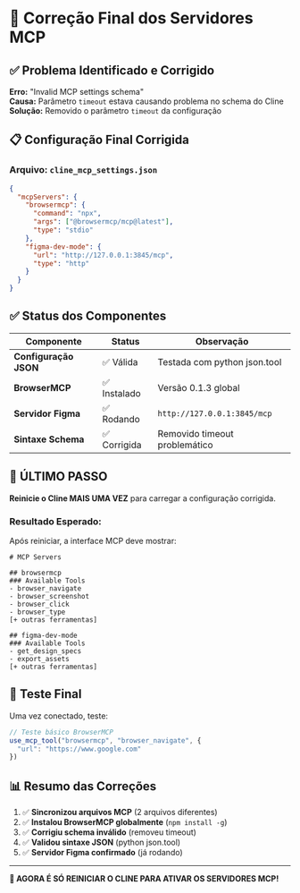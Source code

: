 # 🔧 Correção Final dos Servidores MCP

## ✅ Problema Identificado e Corrigido

**Erro:** "Invalid MCP settings schema"  
**Causa:** Parâmetro `timeout` estava causando problema no schema do Cline  
**Solução:** Removido o parâmetro `timeout` da configuração

## 📋 Configuração Final Corrigida

### Arquivo: `cline_mcp_settings.json`
```json
{
  "mcpServers": {
    "browsermcp": {
      "command": "npx",
      "args": ["@browsermcp/mcp@latest"],
      "type": "stdio"
    },
    "figma-dev-mode": {
      "url": "http://127.0.0.1:3845/mcp",
      "type": "http"
    }
  }
}
```

## ✅ Status dos Componentes

| Componente | Status | Observação |
|------------|--------|------------|
| **Configuração JSON** | ✅ Válida | Testada com python json.tool |
| **BrowserMCP** | ✅ Instalado | Versão 0.1.3 global |
| **Servidor Figma** | ✅ Rodando | `http://127.0.0.1:3845/mcp` |
| **Sintaxe Schema** | ✅ Corrigida | Removido timeout problemático |

## 🚀 ÚLTIMO PASSO

**Reinicie o Cline MAIS UMA VEZ** para carregar a configuração corrigida.

### Resultado Esperado:
Após reiniciar, a interface MCP deve mostrar:

```
# MCP Servers

## browsermcp
### Available Tools
- browser_navigate
- browser_screenshot  
- browser_click
- browser_type
[+ outras ferramentas]

## figma-dev-mode  
### Available Tools
- get_design_specs
- export_assets
[+ outras ferramentas]
```

## 🎯 Teste Final

Uma vez conectado, teste:

```typescript
// Teste básico BrowserMCP
use_mcp_tool("browsermcp", "browser_navigate", {
  "url": "https://www.google.com"
})
```

## 📊 Resumo das Correções

1. ✅ **Sincronizou arquivos MCP** (2 arquivos diferentes)
2. ✅ **Instalou BrowserMCP globalmente** (`npm install -g`)
3. ✅ **Corrigiu schema inválido** (removeu timeout)
4. ✅ **Validou sintaxe JSON** (python json.tool)
5. ✅ **Servidor Figma confirmado** (já rodando)

---

**🎯 AGORA É SÓ REINICIAR O CLINE PARA ATIVAR OS SERVIDORES MCP!**
